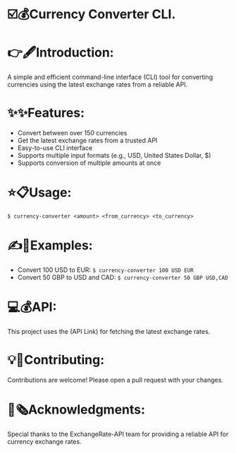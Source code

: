 # ☑️💰Currency Converter CLI.

# 👉🖋️Introduction:

A simple and efficient command-line interface (CLI) tool for converting currencies using the latest exchange rates from a reliable API.

# ✨✨Features:

- Convert between over 150 currencies
- Get the latest exchange rates from a trusted API
- Easy-to-use CLI interface
- Supports multiple input formats (e.g., USD, United States Dollar, $)
- Supports conversion of multiple amounts at once

# ⭐📋Usage:

```
$ currency-converter <amount> <from_currency> <to_currency>
```

# ✍️📒Examples:

- Convert 100 USD to EUR: `$ currency-converter 100 USD EUR`
- Convert 50 GBP to USD and CAD: `$ currency-converter 50 GBP USD,CAD`

# 💻💰API:

This project uses the (API Link) for fetching the latest exchange rates.

# 💡📩Contributing:

Contributions are welcome! Please open a pull request with your changes.

# 📝🗞️Acknowledgments:

Special thanks to the ExchangeRate-API team for providing a reliable API for currency exchange rates.
